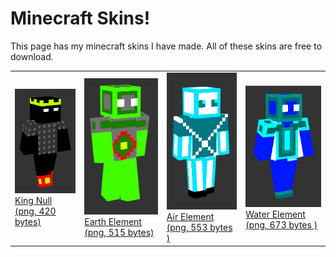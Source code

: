 # Minecraft Skins!

This page has my minecraft skins I have made. All of these skins are free to download.

<table>
  <tr>
    <td>
      <a href="minecraft_skins/covblock_king.png" download>
        <img src="minecraft_skins/king_null_preview.png"><br>
        King Null (png, 420 bytes)
      </a>
    </td>
    <td>
      <a href="minecraft_skins/covblock_earth_element.png" download>
        <img src="minecraft_skins/earth_element_preview.png"><br>
        Earth Element (png, 515 bytes)
      </a>
    </td>
    <td>
      <a href="minecraft_skins/covblock_air_element.png" download>
        <img src="minecraft_skins/air_element_preview.png"><br>
        Air Element (png, 553 bytes )
      </a>
    </td>
    <td>
      <a href="minecraft_skins/covblock_water_element.png" download>
        <img src="minecraft_skins/water_element_preview.png"><br>
        Water Element (png, 673 bytes )
      </a>
    </td>
  </tr>  
</table>
